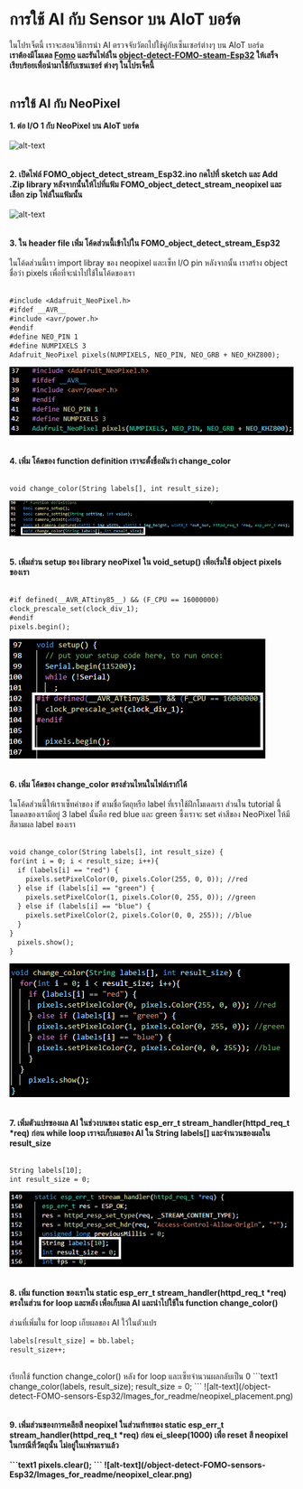 # การใช้ AI กับ Sensor บน AIoT บอร์ด
ในโปรเจ็ตนี้ เราจะสอนวิธีการนำ AI ตรวจจับวัตถไปใช้คู่กับเซ็นเซอร์ต่างๆ บน AIoT บอร์ด <br/>
<strong>เราต้องมีโมเดล [Fomo](https://github.com/San279/AIoT_Board/blob/main/Readme-th.md) และรันไฟล์ใน [object-detect-FOMO-steam-Esp32](https://github.com/San279/AIoT_Board/blob/main/object-detect-FOMO-stream-Esp32/Readme-th.md) ให้เสร็จเรียบร้อยเพื่อนำมาใช้กับเซนเซอร์ ต่างๆ ในโปรเจ็คนี้</strong>
<br/><br/>
## การใช้ AI กับ NeoPixel
<strong> 1. ต่อ I/O 1 กับ NeoPixel บน AIoT บอร์ด </strong><br/> <br/>
![alt-text]()
<br/><br/><br/>
<strong> 2. เปิดไฟล์ FOMO_object_detect_stream_Esp32.ino กดไปที่ sketch และ Add .Zip library หลังจากนั้นให้ไปที่แฟ้ม FOMO_object_detect_stream_neopixel และ เลือก zip ไฟล์ในแฟ้มนั้น</strong> <br /><br />
![alt-text]()
<br/><br/><br/>
<strong> 3. ใน header file เพิ่ม โค้ดส่วนนี้เข้าไปใน FOMO_object_detect_stream_Esp32 </strong> <br/><br/>
ในโค้ดส่วนนี้เรา import libray ของ neopixel และเซ็ท I/O pin หลังจากนั้น เราสร้าง object ชื่อว่า pixels เพื่อที่จะนำไปใช้ในโค้ดของเรา
<br/><br/>
  ```text1
#include <Adafruit_NeoPixel.h>
#ifdef __AVR__
#include <avr/power.h>  
#endif
#define NEO_PIN 1
#define NUMPIXELS 3  
Adafruit_NeoPixel pixels(NUMPIXELS, NEO_PIN, NEO_GRB + NEO_KHZ800);
```
![alt-text](/object-detect-FOMO-sensors-Esp32/Images_for_readme/neopixel_header.PNG)
<br/><br/><br/>
<strong> 4. เพิ่ม โค้ดของ function definition เราจะตั้งชื่อมันว่า change_color </strong> <br/><br/>
  ```text1
void change_color(String labels[], int result_size);
```
![alt-text](/object-detect-FOMO-sensors-Esp32/Images_for_readme/functiondef_neo.png)
<br/><br/><br/>
<strong> 5. เพิ่มส่วน setup ของ library neoPixel ใน void_setup() เพื่อเริ่มใช้ object pixels ของเรา</strong> <br/><br/>
  ```text1
#if defined(__AVR_ATtiny85__) && (F_CPU == 16000000)
  clock_prescale_set(clock_div_1);
#endif
  pixels.begin(); 
```
![alt-text](/object-detect-FOMO-sensors-Esp32/Images_for_readme/neopixel_setup.PNG)
<br/><br/><br/>
<strong> 6. เพิ่ม โค้ดของ change_color ตรงส่วนไหนในไฟล์เราก้ได้ </strong> <br/> <br/>
ในโค้ดส่วนนี้ให้เราเซ็ทค่าของ if ตามชื่อวัตถุหรือ label ที่เราใช้ฝึกโมเดลเรา ส่วนใน tutorial นี้โมเดลของเรามีอยู่ 3 label นั้นคือ red blue และ green ซึ้งเราจะ set ค่าสีของ NeoPixel ให้มีสีตามผล label ของเรา
<br/> <br/>
  ```text1
void change_color(String labels[], int result_size) {
  for(int i = 0; i < result_size; i++){
    if (labels[i] == "red") {
      pixels.setPixelColor(0, pixels.Color(255, 0, 0)); //red
    } else if (labels[i] == "green") {
      pixels.setPixelColor(1, pixels.Color(0, 255, 0)); //green
    } else if (labels[i] == "blue") {
      pixels.setPixelColor(2, pixels.Color(0, 0, 255)); //blue
    }
  }
    pixels.show();
}
```
![alt-text](/object-detect-FOMO-sensors-Esp32/Images_for_readme/neopixel_function.png)
<br/><br/><br/>
<strong> 7. เพิ่มตัวแปรของผล AI ในช่วงบนของ static esp_err_t stream_handler(httpd_req_t *req) ก่อน while loop เราจะเก็บผลของ AI ใน String labels[] และจำนวนของผลใน result_size </strong> <br/> <br/>
  ```text1
String labels[10];
int result_size = 0;
```
![alt-text](/object-detect-FOMO-sensors-Esp32/Images_for_readme/variables_none.png)
<br/><br/><br/>
<strong> 8. เพิ่ม function ของเราใน static esp_err_t stream_handler(httpd_req_t *req) ตรงในส่วน for loop และหลัง เพื่อเก็บผล AI และนำไปใช้ใน function change_color() </strong> <br/> <br/>
ส่วนที่เพิ่มใน for loop เก็บผลของ AI ใว้ในตัวแปร
  ```text1
labels[result_size] = bb.label;
result_size++;
```
<br/>
เรียกใช้ function change_color() หลัง for loop และเซ็ทจำนวนผลกลับเป็น 0
  ```text1
change_color(labels, result_size);
result_size = 0;
```
![alt-text](/object-detect-FOMO-sensors-Esp32/Images_for_readme/neopixel_placement.png)
<br/><br/><br/>
<strong> 9. เพิ่มส่วนของการเคลียสี neopixel ในส่วนท้ายของ static esp_err_t stream_handler(httpd_req_t *req) ก่อน ei_sleep(1000) เพื่อ reset สี neopixel ในกรณีที่วัตถุนั้น ไม่อยู่ในเฟรมเราแล้ว <br/> <br/>
  ```text1
pixels.clear();
```
![alt-text](/object-detect-FOMO-sensors-Esp32/Images_for_readme/neopixel_clear.png)
<br/><br/><br/>


